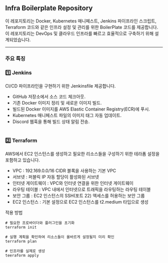 ## Infra Boilerplate Repository
이 레포지토리는 Docker, Kubernetes 매니페스트, Jenkins 파이프라인 스크립트, Terraform 코드와 같은 인프라 설정 및 관리를 위한 BoilerPlate 코드를 제공합니다. 
이 레포지토리는 DevOps 및 클라우드 인프라를 빠르고 효율적으로 구축하기 위해 설계되었습니다.

---
### 주요 특징

### 1️⃣ Jenkins

CI/CD 파이프라인을 구현하기 위한 Jenkinsfile 제공합니다.
- GitHub 저장소에서 소스 코드 체크아웃.
- 기존 Docker 이미지 정리 및 새로운 이미지 빌드.
- 빌드된 Docker 이미지를 AWS Elastic Container Registry(ECR)에 푸시.
- Kubernetes 매니페스트 파일의 이미지 태그 자동 업데이트.
- Discord 웹훅을 통해 빌드 상태 알림 전송.
<br/><br/>

### 2️⃣ Terraform

AWS에서 EC2 인스턴스를 생성하고 필요한 리소스들을 구성하기 위한 테라폼 설정을 포함하고 있습니다.
- VPC : 192.169.0.0/16 CIDR 블록을 사용하는 기본 VPC
- 서브넷 : 퍼블릭 IP 자동 할당이 활성화된 서브넷
- 인터넷 게이트웨이 : VPC와 인터넷 연결을 위한 인터넷 게이트웨이
- 라우팅 테이블 : VPC 내에서 인터넷으로 트래픽을 라우팅하는 라우팅 테이블
- 보안 그룹 : EC2 인스턴스의 SSH(포트 22) 액세스를 허용하는 보안 그룹
- EC2 인스턴스 : 기본 설정으로 EC2 인스턴스를 t2.medium 타입으로 생성

적용 방법
```
# 필요한 프로바이더와 플러그인을 초기화
terraform init

# 실행 계획을 확인하여 리소스들이 올바르게 설정될지 미리 확인
terraform plan

# 인프라를 실제로 생성
teeraform apply
```
